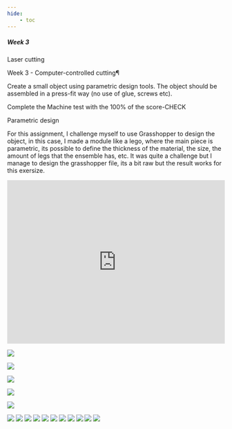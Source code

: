 ```yaml
---
hide:
    - toc
---
```


##### Week 3

Laser cutting 


Week 3 - Computer-controlled cutting¶

Create a small object using parametric design tools. The object should be assembled in a press-fit way (no use of glue, screws etc).

Complete the Machine test with the 100% of the score-CHECK

Parametric design

For this assignment, I challenge myself to use Grasshopper to design the object, in this case, I made a module like a lego, where the main piece is parametric, its possible to define the thickness of the material, the size, the amount of legs that the ensemble has, etc. It was quite a challenge but I manage to design the grasshopper file, its a bit raw but the result works for this exersize.

<div style="padding:75% 0 0 0;position:relative;"><iframe src="https://player.vimeo.com/video/678156292?h=6762255191&amp;badge=0&amp;autopause=0&amp;player_id=0&amp;app_id=58479" frameborder="0" allow="autoplay; fullscreen; picture-in-picture" allowfullscreen style="position:absolute;top:0;left:0;width:100%;height:100%;" title="Grasshopper Module"></iframe></div><script src="https://player.vimeo.com/api/player.js"></script>

![](../images/MC3_1.png)


![](../images/MC3_2.png)

![](../images/MC3_3.png)

![](../images/MC3_4.png)

![](../images/MC3_5.gif)

![](../images/WT_01.JPG)
![](../images/WT_02.JPG)
![](../images/WT_03.JPG)
![](../images/WT_04.JPG)
![](../images/WT_05.JPG)
![](../images/WT_06.JPG)
![](../images/WT_07.JPG)
![](../images/WT_08.JPG)
![](../images/WT_09.JPG)
![](../images/WT_10.JPG)
![](../images/WT_11.JPG)










